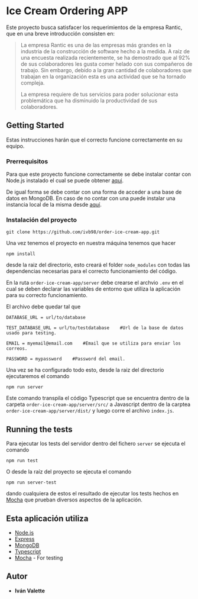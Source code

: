 # Ice Cream Ordering APP

Este proyecto busca satisfacer los requerimientos de la empresa Rantic, que en una breve introducción consisten en:

> La empresa Rantic es una de las empresas más grandes en la industria de la construcción de software hecho a la medida. A raíz de una encuesta realizada recientemente, se ha demostrado que al 92% de sus colaboradores les gusta comer helado con sus compañeros de trabajo. Sin embargo, debido a la gran cantidad de colaboradores que trabajan en la organización esta es una actividad que se ha tornado compleja.
>
>La empresa requiere de tus servicios para poder solucionar esta problemática que ha disminuido la productividad de sus colaboradores.

## Getting Started

Estas instrucciones harán que el correcto funcione correctamente en su equipo.

### Prerrequisitos

Para que este proyecto funcione correctamente se debe instalar contar con Node.js instalado
el cual se puede obtener [aqui](https://nodejs.org/es/download/).

De igual forma se debe contar con una forma de acceder a una base de datos en MongoDB. En caso
de no contar con una puede instalar una instancia local de la misma desde [aquí](https://docs.mongodb.com/manual/installation/).

### Instalación del proyecto 
```
git clone https://github.com/ivb98/order-ice-cream-app.git
```

Una vez tenemos el proyecto en nuestra máquina tenemos que hacer
```
npm install
```
desde la raiz del directorio, esto creará el folder ```node_modules``` con todas las dependencias necesarias para el correcto funcionamiento del código.

En la ruta ```order-ice-cream-app/server``` debe crearse el archvio ```.env``` en el cual se deben declarar las variables de entorno que utiliza la aplicación para su correcto funcionamiento.

El archivo debe quedar tal que

```
DATABASE_URL = url/to/database

TEST_DATABASE_URL = url/to/testdatabase    #Url de la base de datos usado para testing.

EMAIL = myemail@email.com    #Email que se utiliza para enviar los correos.

PASSWORD = mypassword    #Password del email.
```

Una vez se ha configurado todo esto, desde la raiz del directorio ejecutaremos el comando

```
npm run server
```
Este comando transpila el código Typescript que se encuentra dentro de la carpeta ```order-ice-cream-app/server/src/``` a Javascript dentro de la carptea ```order-ice-cream-app/server/dist/``` y luego corre el archivo ```index.js```.

## Running the tests

Para ejecutar los tests del servidor dentro del fichero ```server``` se ejecuta el comando 
```
npm run test
```
O desde la raíz del proyecto se ejecuta el comando
```
npm run server-test
```
dando cualquiera de estos el resultado de ejecutar los tests hechos en [Mocha](https://mochajs.org/) que prueban diversos aspectos de la aplicación.

## Esta aplicación utiliza

* [Node.js](https://nodejs.org/es/) 
* [Express](https://expressjs.com/es//)
* [MongoDB](https://www.mongodb.com/es)
* [Typescript](https://www.typescriptlang.org/index.html)
* [Mocha](https://mochajs.org/) - For testing

## Autor

* **Iván Valette**
